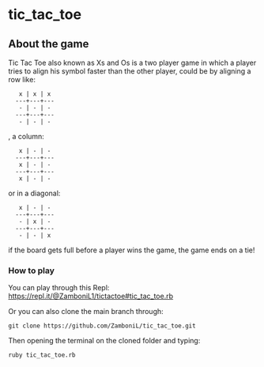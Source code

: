# tic_tac_toe

## About the game
Tic Tac Toe also known as Xs and Os is a two player game in which a player tries to align his symbol faster than the other player, could be by aligning a row like:
```
   x | x | x
  ---+---+---
   - | - | -
  ---+---+---
   - | - | -
```
, a column: 

```
   x | - | -
  ---+---+---
   x | - | -
  ---+---+---
   x | - | -
```

or in a diagonal:
```
   x | - | -
  ---+---+---
   - | x | -
  ---+---+---
   - | - | x
  ```
  
  if the board gets full before a player wins the game, the game ends on a tie!
  
  ### How to play
  You can play through this Repl: https://repl.it/@ZamboniL1/tictactoe#tic_tac_toe.rb
  
  Or you can also clone the main branch through:
  
  ```git clone https://github.com/ZamboniL/tic_tac_toe.git```
  
  Then opening the terminal on the cloned folder and typing:
  
  ```ruby tic_tac_toe.rb```
  
  ##
 
